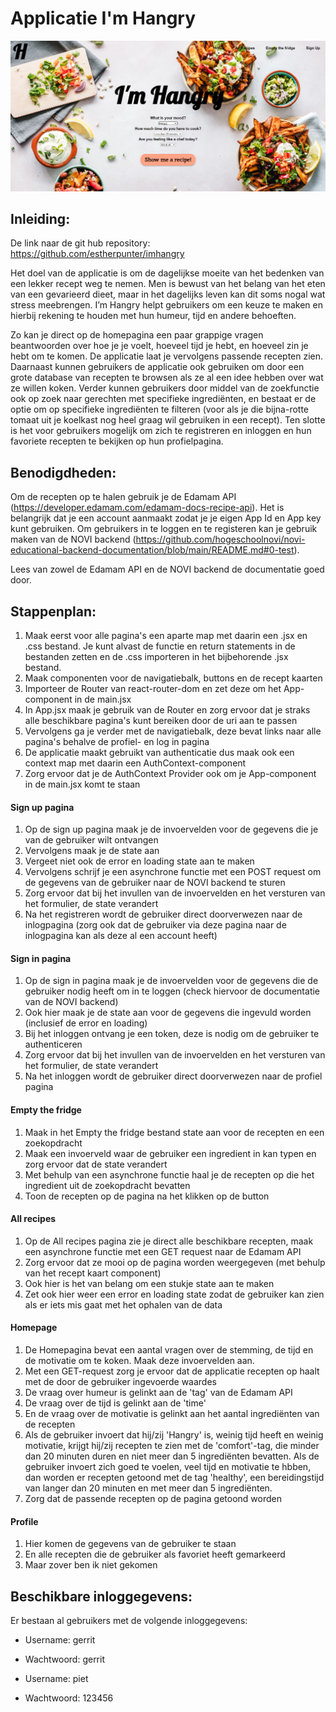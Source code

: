 # **Applicatie I'm Hangry**

![Screenshot 2023-11-19 155145.png](src%2Fassets%2FScreenshot%202023-11-19%20155145.png)

## **Inleiding:**

De link naar de git hub repository: https://github.com/estherpunter/imhangry

Het doel van de applicatie is om de dagelijkse moeite van het bedenken van een lekker recept weg te nemen. Men is bewust van het belang van het eten van een gevarieerd dieet, maar in het dagelijks leven kan dit soms nogal wat stress meebrengen. I’m Hangry helpt gebruikers om een keuze te maken en hierbij rekening te houden met hun humeur, tijd en andere behoeften.

Zo kan je direct op de homepagina een paar grappige vragen beantwoorden over hoe je je voelt, hoeveel tijd je hebt, en hoeveel zin je hebt om te komen. De applicatie laat je vervolgens passende recepten zien. Daarnaast kunnen gebruikers de applicatie ook gebruiken om door een grote database van recepten te browsen als ze al een idee hebben over wat ze willen koken. Verder kunnen gebruikers door middel van de zoekfunctie ook op zoek naar gerechten met specifieke ingrediënten, en bestaat er de optie om op specifieke ingrediënten te filteren (voor als je die bijna-rotte tomaat uit je koelkast nog heel graag wil gebruiken in een recept). Ten slotte is het voor gebruikers mogelijk om zich te registreren en inloggen en hun favoriete recepten te bekijken op hun profielpagina.


## **Benodigdheden:**

Om de recepten op te halen gebruik je de Edamam API (https://developer.edamam.com/edamam-docs-recipe-api). Het is belangrijk dat je een account aanmaakt zodat je je eigen App Id en App key kunt gebruiken.
Om gebruikers in te loggen en te registeren kan je gebruik maken van de NOVI backend (https://github.com/hogeschoolnovi/novi-educational-backend-documentation/blob/main/README.md#0-test).

Lees van zowel de Edamam API en de NOVI backend de documentatie goed door.

## **Stappenplan:**

1. Maak eerst voor alle pagina's een aparte map met daarin een .jsx en .css bestand. Je kunt alvast de functie en return statements in de bestanden zetten en de .css importeren in het bijbehorende .jsx bestand.
2. Maak componenten voor de navigatiebalk, buttons en de recept kaarten
3. Importeer de Router van react-router-dom en zet deze om het App-component in de main.jsx
4. In App.jsx maak je gebruik van de Router en zorg ervoor dat je straks alle beschikbare pagina's kunt bereiken door de uri aan te passen
5. Vervolgens ga je verder met de navigatiebalk, deze bevat links naar alle pagina's behalve de profiel- en log in pagina
6. De applicatie maakt gebruikt van authenticatie dus maak ook een context map met daarin een AuthContext-component
7. Zorg ervoor dat je de AuthContext Provider ook om je App-component in de main.jsx komt te staan

#### **Sign up pagina**

1. Op de sign up pagina maak je de invoervelden voor de gegevens die je van de gebruiker wilt ontvangen
2. Vervolgens maak je de state aan
3. Vergeet niet ook de error en loading state aan te maken
4. Vervolgens schrijf je een asynchrone functie met een POST request om de gegevens van de gebruiker naar de NOVI backend te sturen
5. Zorg ervoor dat bij het invullen van de invoervelden en het versturen van het formulier, de state verandert
6. Na het registreren wordt de gebruiker direct doorverwezen naar de inlogpagina (zorg ook dat de gebruiker via deze pagina naar de inlogpagina kan als deze al een account heeft)

#### **Sign in pagina**

1. Op de sign in pagina maak je de invoervelden voor de gegevens die de gebruiker nodig heeft om in te loggen (check hiervoor de documentatie van de NOVI backend)
2. Ook hier maak je de state aan voor de gegevens die ingevuld worden (inclusief de error en loading)
3. Bij het inloggen ontvang je een token, deze is nodig om de gebruiker te authenticeren
4. Zorg ervoor dat bij het invullen van de invoervelden en het versturen van het formulier, de state verandert
6. Na het inloggen wordt de gebruiker direct doorverwezen naar de profiel pagina

#### **Empty the fridge**

1. Maak in het Empty the fridge bestand state aan voor de recepten en een zoekopdracht
2. Maak een invoerveld waar de gebruiker een ingredient in kan typen en zorg ervoor dat de state verandert
3. Met behulp van een asynchrone functie haal je de recepten op die het ingredient uit de zoekopdracht bevatten
4. Toon de recepten op de pagina na het klikken op de button

#### **All recipes**

1. Op de All recipes pagina zie je direct alle beschikbare recepten, maak een asynchrone functie met een GET request naar de Edamam API
2. Zorg ervoor dat ze mooi op de pagina worden weergegeven (met behulp van het recept kaart component)
3. Ook hier is het van belang om een stukje state aan te maken
4. Zet ook hier weer een error en loading state zodat de gebruiker kan zien als er iets mis gaat met het ophalen van de data


#### **Homepage**

1. De Homepagina bevat een aantal vragen over de stemming, de tijd en de motivatie om te koken. Maak deze invoervelden aan.
2. Met een GET-request zorg je ervoor dat de applicatie recepten op haalt met de door de gebruiker ingevoerde waardes
3. De vraag over humeur is gelinkt aan de 'tag' van de Edamam API
4. De vraag over de tijd is gelinkt aan de 'time'
5. En de vraag over de motivatie is gelinkt aan het aantal ingrediënten van de recepten
6. Als de gebruiker invoert dat hij/zij 'Hangry' is, weinig tijd heeft en weinig motivatie, krijgt hij/zij recepten te zien met de 'comfort'-tag, die minder dan 20 minuten duren en niet meer dan 5 ingrediënten bevatten. Als de gebruiker invoert zich goed te voelen, veel tijd en motivatie te hbben, dan worden er recepten getoond met de tag 'healthy', een bereidingstijd van langer dan 20 minuten en met meer dan 5 ingrediënten.
7. Zorg dat de passende recepten op de pagina getoond worden


#### **Profile**

1. Hier komen de gegevens van de gebruiker te staan
2. En alle recepten die de gebruiker als favoriet heeft gemarkeerd
3. Maar zover ben ik niet gekomen


## **Beschikbare inloggegevens:**

Er bestaan al gebruikers met de volgende inloggegevens:

* Username: gerrit
* Wachtwoord: gerrit

* Username: piet
* Wachtwoord: 123456




